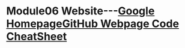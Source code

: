 # Module06 Website---[Google Homepage](https://www.google.com "Google's Homepage")[GitHub Webpage Code CheatSheet](https://github.com/adam-p/markdown-here/wiki/Markdown-Cheatsheet)
